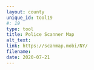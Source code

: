 ```yaml
---
layout: county 
unique_id: tool19
#: 19
type: tool
title: Police Scanner Map
alt_text: 
link: https://scanmap.mobi/NY/
filename: 
date: 2020-07-21
---
```

